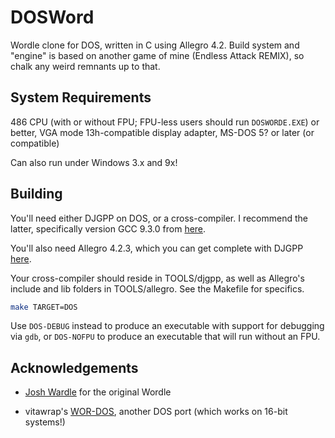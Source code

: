 # DOSWord

Wordle clone for DOS, written in C using Allegro 4.2. Build system and "engine" is based on another game of mine (Endless Attack REMIX), so chalk any weird remnants up to that.

## System Requirements

486 CPU (with or without FPU; FPU-less users should run `DOSWORDE.EXE`) or better, VGA mode 13h-compatible display adapter, MS-DOS 5? or later (or compatible)

Can also run under Windows 3.x and 9x! 

## Building

You'll need either DJGPP on DOS, or a cross-compiler. I recommend the latter, specifically version GCC 9.3.0 from [here](https://github.com/andrewwutw/build-djgpp/releases/tag/v3.0).

You'll also need Allegro 4.2.3, which you can get complete with DJGPP [here](https://www.mrdictionary.net/allegro/).

Your cross-compiler should reside in TOOLS/djgpp, as well as Allegro's include and lib folders in TOOLS/allegro. See the Makefile for specifics.

```bash
make TARGET=DOS
```

Use `DOS-DEBUG` instead to produce an executable with support for debugging via `gdb`, or `DOS-NOFPU` to produce an executable that will run without an FPU.

## Acknowledgements

- [Josh Wardle](https://twitter.com/powerlanguish) for the original Wordle

- vitawrap's [WOR-DOS](https://github.com/vitawrap/WORDOS), another DOS port (which works on 16-bit systems!)
